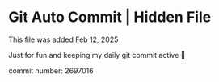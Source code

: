 # Git Auto Commit | Hidden File

This file was added Feb 12, 2025

Just for fun and keeping my daily git commit active 🤪

commit number: 2697016
